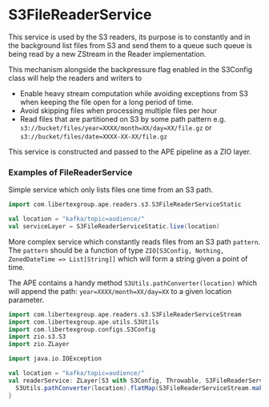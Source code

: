 # S3FileReaderService
This service is used by the S3 readers, its purpose is to constantly and in the background list files from S3 and send them to a queue such queue is being read by a new ZStream in the Reader implementation.

This mechanism alongside the backpressure flag enabled in the S3Config class will help the readers and writers to
- Enable heavy stream computation while avoiding exceptions from S3 when keeping the file open for a long period of time.
- Avoid skipping files when processing multiple files per hour
- Read files that are partitioned on S3 by some path pattern e.g. `s3://bucket/files/year=XXXX/month=XX/day=XX/file.gz` or `s3://bucket/files/date=XXXX-XX-XX/file.gz`

This service is constructed and passed to the APE pipeline as a ZIO layer.
### Examples of FileReaderService
Simple service which only lists files one time from an S3 path.
```scala
import com.libertexgroup.ape.readers.s3.S3FileReaderServiceStatic

val location = "kafka/topic=audience/"
val serviceLayer = S3FileReaderServiceStatic.live(location)
```
More complex service which constantly reads files from an S3 path `pattern`. The `pattern` should be a function of type `ZIO[S3Config, Nothing, ZonedDateTime => List[String]]` which will form a string given a point of time.

The APE contains a handy method `S3Utils.pathConverter(location)` which will append the path: `year=XXXX/month=XX/day=XX` to a given location parameter.

```scala
import com.libertexgroup.ape.readers.s3.S3FileReaderServiceStream
import com.libertexgroup.ape.utils.S3Utils
import com.libertexgroup.configs.S3Config
import zio.s3.S3
import zio.ZLayer

import java.io.IOException

val location = "kafka/topic=audience/"
val readerService: ZLayer[S3 with S3Config, Throwable, S3FileReaderServiceStream] = ZLayer.fromZIO {
  S3Utils.pathConverter(location).flatMap(S3FileReaderServiceStream.make(_))
}
```